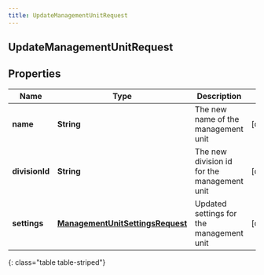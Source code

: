 ```yaml
---
title: UpdateManagementUnitRequest
---
```


## UpdateManagementUnitRequest

## Properties

| Name           | Type                                                                                       | Description                                 | Notes      |
| -------------- | ------------------------------------------------------------------------------------------ | ------------------------------------------- | ---------- |
| **name**       | <!----><!---->**String**<!---->                                                            | The new name of the management unit         | [optional] |
| **divisionId** | <!----><!---->**String**<!---->                                                            | The new division id for the management unit | [optional] |
| **settings**   | <!----><!---->[**ManagementUnitSettingsRequest**](ManagementUnitSettingsRequest.md)<!----> | Updated settings for the management unit    | [optional] |

{: class="table table-striped"}

